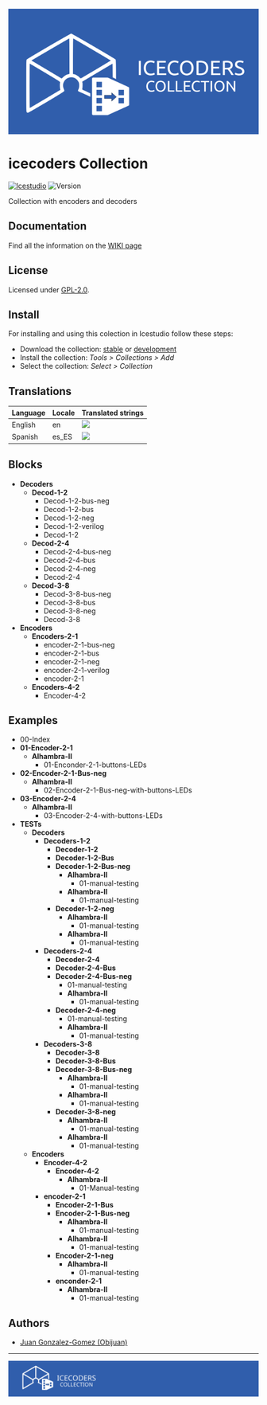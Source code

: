 [![](https://github.com/FPGAwars/iceCoders/raw/main/wiki/Logo/iceCoders-collection-github.png)](https://github.com/FPGAwars/iceCoders/wiki)


# icecoders Collection

[![Icestudio][icestudio-image]][icestudio-url]
![Version][version-image]


Collection with encoders and decoders
## Documentation
Find all the information on the [WIKI page](https://github.com/FPGAwars/iceCoders/wiki)  


## License

Licensed under [GPL-2.0](https://opensource.org/licenses/GPL-2.0).

## Install

For installing and using this colection in Icestudio follow these steps:

* Download the collection: [stable](https://github.com/FPGAwars/iceCoders/archive/refs/tags/v0.1.0.zip) or [development](https://github.com/FPGAwars/iceCoders/archive/refs/heads/master.zip)
* Install the collection: *Tools > Collections > Add*
* Select the collection: *Select > Collection*

## Translations
| Language | Locale | Translated strings |
|----------|--------|--------------------|
| English  |  en    | ![](https://progress-bar.dev/100) |
| Spanish |  es_ES | ![](https://progress-bar.dev/0) |

## Blocks
* **Decoders**
  * **Decod-1-2**
    * Decod-1-2-bus-neg
    * Decod-1-2-bus
    * Decod-1-2-neg
    * Decod-1-2-verilog
    * Decod-1-2
  * **Decod-2-4**
    * Decod-2-4-bus-neg
    * Decod-2-4-bus
    * Decod-2-4-neg
    * Decod-2-4
  * **Decod-3-8**
    * Decod-3-8-bus-neg
    * Decod-3-8-bus
    * Decod-3-8-neg
    * Decod-3-8
* **Encoders**
  * **Encoders-2-1**
    * encoder-2-1-bus-neg
    * encoder-2-1-bus
    * encoder-2-1-neg
    * encoder-2-1-verilog
    * encoder-2-1
  * **Encoders-4-2**
    * Encoder-4-2

## Examples
* 00-Index
* **01-Encoder-2-1**
  * **Alhambra-II**
    * 01-Enconder-2-1-buttons-LEDs
* **02-Encoder-2-1-Bus-neg**
  * **Alhambra-II**
    * 02-Encoder-2-1-Bus-neg-with-buttons-LEDs
* **03-Encoder-2-4**
  * **Alhambra-II**
    * 03-Encoder-2-4-with-buttons-LEDs
* **TESTs**
  * **Decoders**
    * **Decoders-1-2**
      * **Decoder-1-2**
      * **Decoder-1-2-Bus**
      * **Decoder-1-2-Bus-neg**
        * **Alhambra-II**
          * 01-manual-testing
        * **Alhambra-II**
          * 01-manual-testing
      * **Decoder-1-2-neg**
        * **Alhambra-II**
          * 01-manual-testing
        * **Alhambra-II**
          * 01-manual-testing
    * **Decoders-2-4**
      * **Decoder-2-4**
      * **Decoder-2-4-Bus**
      * **Decoder-2-4-Bus-neg**
        * 01-manual-testing
        * **Alhambra-II**
          * 01-manual-testing
      * **Decoder-2-4-neg**
        * 01-manual-testing
        * **Alhambra-II**
          * 01-manual-testing
    * **Decoders-3-8**
      * **Decoder-3-8**
      * **Decoder-3-8-Bus**
      * **Decoder-3-8-Bus-neg**
        * **Alhambra-II**
          * 01-manual-testing
        * **Alhambra-II**
          * 01-manual-testing
      * **Decoder-3-8-neg**
        * **Alhambra-II**
          * 01-manual-testing
        * **Alhambra-II**
          * 01-manual-testing
  * **Encoders**
    * **Encoder-4-2**
      * **Encoder-4-2**
        * **Alhambra-II**
          * 01-Manual-testing
    * **encoder-2-1**
      * **Encoder-2-1-Bus**
      * **Encoder-2-1-Bus-neg**
        * **Alhambra-II**
          * 01-manual-testing
        * **Alhambra-II**
          * 01-manual-testing
      * **Encoder-2-1-neg**
        * **Alhambra-II**
          * 01-manual-testing
      * **enconder-2-1**
        * **Alhambra-II**
          * 01-manual-testing

## Authors
* [Juan Gonzalez-Gomez (Obijuan)](https://github.com/Obijuan)



-------
![](https://github.com/FPGAwars/iceCoders/raw/main/wiki/Logo/iceCoders-banner.svg)


<!-- Badges -->
[icestudio-image]: https://img.shields.io/badge/collection-icestudio-blue.svg
[icestudio-url]: https://github.com/FPGAwars/icestudio
[version-image]: https://img.shields.io/badge/version-v0.1.0-orange.svg
